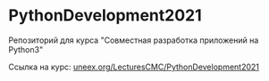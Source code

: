 # PythonDevelopment2021

Репозиторий для курса "Совместная разработка приложений на Python3"

Ссылка на курс: [uneex.org/LecturesCMC/PythonDevelopment2021](https://uneex.org/LecturesCMC/PythonDevelopment2021)